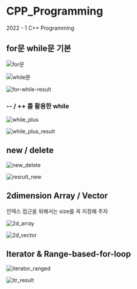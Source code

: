 # CPP_Programming
2022 - 1 C++ Programming

## for문 while문 기본 
![for문](https://user-images.githubusercontent.com/50546745/157867500-0d791c32-2c95-410d-bdc2-e0a6cbf8c679.png)

![while문](https://user-images.githubusercontent.com/50546745/157867550-56bc87bb-e731-44dd-bdfe-bbbc7d2863c1.png)

![for-while-result](https://user-images.githubusercontent.com/50546745/157867578-66718cdf-a2d5-4733-b6d4-869a7c934d62.png)

### -- / ++ 를 활용한 while

![while_plus](https://user-images.githubusercontent.com/50546745/159238344-6ae8611e-8cfa-46fd-87b4-53c55219bea6.png)

![while_plus_result](https://user-images.githubusercontent.com/50546745/159238347-fe963091-413e-4e48-8a6b-9cd39b6d108e.png)

## new / delete
![new_delete](https://user-images.githubusercontent.com/50546745/159124413-14abb8a5-a5b2-4356-ae60-d2d12a202f56.png)

![resrult_new](https://user-images.githubusercontent.com/50546745/159124327-afac0d18-0eb5-431d-9c03-000d33c37189.png)

## 2dimension Array / Vector

인덱스 접근을 위해서는 size를 꼭 지정해 주자

![2d_array](https://user-images.githubusercontent.com/50546745/159659388-1daf2686-a524-483a-ad27-29b62331df7b.png)

![2d_vector](https://user-images.githubusercontent.com/50546745/159659392-545acad1-6178-4658-bd02-90cd57f214ed.png)

## Iterator & Range-based-for-loop

![iterator_ranged](https://user-images.githubusercontent.com/50546745/159934509-430fd49d-08c6-44a4-8bb6-1c4831606864.png)

![itr_result](https://user-images.githubusercontent.com/50546745/159933893-414ca86c-84ce-4b5d-a67f-896b8e2843c9.png)



